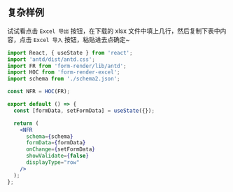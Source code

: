 ## 复杂样例

试试看点击 `Excel 导出` 按钮，在下载的 xlsx 文件中填上几行，然后复制下表中内容，点击 `Excel 导入` 按钮，粘贴进去点确定~

```jsx
import React, { useState } from 'react';
import 'antd/dist/antd.css';
import FR from 'form-render/lib/antd';
import HOC from 'form-render-excel';
import schema from './schema2.json';

const NFR = HOC(FR);

export default () => {
  const [formData, setFormData] = useState({});

  return (
    <NFR
      schema={schema}
      formData={formData}
      onChange={setFormData}
      showValidate={false}
      displayType="row"
    />
  );
};
```
